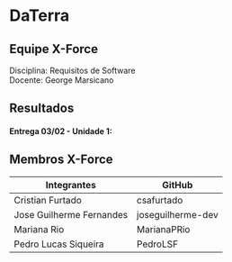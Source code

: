 # DaTerra
## Equipe X-Force

Disciplina: Requisitos de Software                                 
Docente: George Marsicano 

## Resultados
#### Entrega 03/02 - Unidade 1:

## Membros X-Force
Integrantes|GitHub
------------------------|-------
Cristian Furtado| csafurtado
Jose Guilherme Fernandes| joseguilherme-dev
Mariana Rio| MarianaPRio
Pedro Lucas Siqueira| PedroLSF
